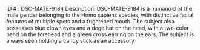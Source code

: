 ID # : DSC-MATE-9184
Description: DSC-MATE-9184 is a humanoid of the male gender belonging to the Homo sapiens species, with distinctive facial features of multiple spots and a frightened mouth. The subject also possesses blue clown eyes and a doge hat on the head, with a two-color band on the forehead and a green cross earring on the ears. The subject is always seen holding a candy stick as an accessory.